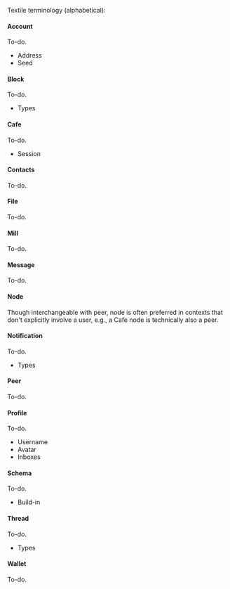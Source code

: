 Textile terminology (alphabetical):

#### Account
To-do.
* Address
* Seed

#### Block
To-do.
* Types

#### Cafe
To-do.
* Session

#### Contacts
To-do.

#### File
To-do.

#### Mill
To-do.

#### Message
To-do.

#### Node
Though interchangeable with peer, node is often preferred in contexts that don't explicitly involve a user, e.g., a Cafe node is technically also a peer.

#### Notification
To-do.
* Types

#### Peer
To-do.

#### Profile
To-do.
* Username
* Avatar
* Inboxes

#### Schema
To-do.
* Build-in

#### Thread
To-do.
* Types

#### Wallet
To-do.